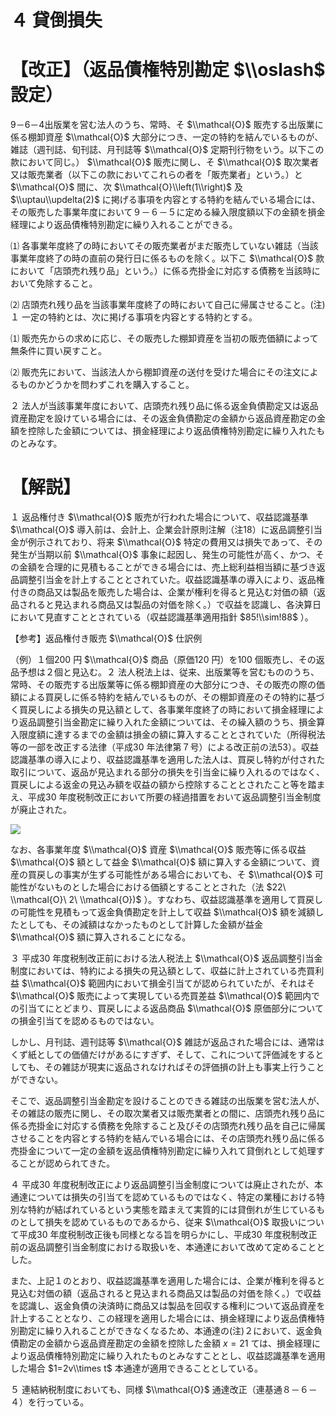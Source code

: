 # ４ 貸倒損失

# 【改正】（返品債権特別勘定 $\\oslash$ 設定）

9－6－4出版業を営む法人のうち、常時、そ $\\mathcal{O}$ 販売する出版業に係る棚卸資産 $\\mathcal{O}$ 大部分につき、一定の特約を結んでいるものが、雑誌（週刊誌、旬刊誌、月刊誌等 $\\mathcal{O}$ 定期刊行物をいう。以下この款において同じ。） $\\mathcal{O}$ 販売に関し、そ $\\mathcal{O}$ 取次業者又は販売業者（以下この款においてこれらの者を「販売業者」という。）と $\\mathcal{O}$ 間に、次 $\\mathcal{O}\\left(1\\right)$ 及 $\\uptau\\updelta(2)$ に掲げる事項を内容とする特約を結んでいる場合には、その販売した事業年度において９－６－５に定める繰入限度額以下の金額を損金経理により返品債権特別勘定に繰り入れることができる。

⑴ 各事業年度終了の時においてその販売業者がまだ販売していない雑誌（当該事業年度終了の時の直前の発行日に係るものを除く。以下こ $\\mathcal{O}$ 款において「店頭売れ残り品」という。）に係る売掛金に対応する債務を当該時において免除すること。

⑵ 店頭売れ残り品を当該事業年度終了の時において自己に帰属させること。(注)１ 一定の特約とは、次に掲げる事項を内容とする特約とする。

⑴ 販売先からの求めに応じ、その販売した棚卸資産を当初の販売価額によって無条件に買い戻すこと。

⑵ 販売先において、当該法人から棚卸資産の送付を受けた場合にその注文によるものかどうかを問わずこれを購入すること。

２ 法人が当該事業年度において、店頭売れ残り品に係る返金負債勘定又は返品資産勘定を設けている場合には、その返金負債勘定の金額から返品資産勘定の金額を控除した金額については、損金経理により返品債権特別勘定に繰り入れたものとみなす。

# 【解説】

１ 返品権付き $\\mathcal{O}$ 販売が行われた場合について、収益認識基準 $\\mathcal{O}$ 導入前は、会計上、企業会計原則注解（注18）に返品調整引当金が例示されており、将来 $\\mathcal{O}$ 特定の費用又は損失であって、その発生が当期以前 $\\mathcal{O}$ 事象に起因し、発生の可能性が高く、かつ、その金額を合理的に見積もることができる場合には、売上総利益相当額に基づき返品調整引当金を計上することとされていた。収益認識基準の導入により、返品権付きの商品又は製品を販売した場合は、企業が権利を得ると見込む対価の額（返品されると見込まれる商品又は製品の対価を除く。）で収益を認識し、各決算日において見直すこととされている（収益認識基準適用指針 $85!\\sim!88$ ）。

【参考】返品権付き販売 $\\mathcal{O}$ 仕訳例

（例）１個200 円 $\\mathcal{O}$ 商品（原価120 円）を100 個販売し、その返品予想は２個と見込む。２ 法人税法上は、従来、出版業等を営むもののうち、常時、その販売する出版業等に係る棚卸資産の大部分につき、その販売の際の価額による買戻しに係る特約を結んでいるものが、その棚卸資産のその特約に基づく買戻しによる損失の見込額として、各事業年度終了の時において損金経理により返品調整引当金勘定に繰り入れた金額については、その繰入額のうち、損金算入限度額に達するまでの金額は損金の額に算入することとされていた（所得税法等の一部を改正する法律（平成30 年法律第７号）による改正前の法53）。収益認識基準の導入により、収益認識基準を適用した法人は、買戻し特約が付された取引について、返品が見込まれる部分の損失を引当金に繰り入れるのではなく、買戻しによる返金の見込み額を収益の額から控除することとされたこと等を踏まえ、平成30 年度税制改正において所要の経過措置をおいて返品調整引当金制度が廃止された。

![](https://www.nta.go.jp/tmp/8b4b151f-a948-4239-b2af-a60bb4df03ba/images/d8b7c2478d82594af1b17964ff3839c5beb8a9e6303f207975bc5d530aaa5ad6.jpg)

なお、各事業年度 $\\mathcal{O}$ 資産 $\\mathcal{O}$ 販売等に係る収益 $\\mathcal{O}$ 額として益金 $\\mathcal{O}$ 額に算入する金額について、資産の買戻しの事実が生ずる可能性がある場合においても、そ $\\mathcal{O}$ 可能性がないものとした場合における価額とすることとされた（法 $22\ \\mathcal{O}\ 2\ \\mathcal{O})$ ）。すなわち、収益認識基準を適用して買戻しの可能性を見積もって返金負債勘定を計上して収益 $\\mathcal{O}$ 額を減額したとしても、その減額はなかったものとして計算した金額が益金 $\\mathcal{O}$ 額に算入されることになる。

３ 平成30 年度税制改正前における法人税法上 $\\mathcal{O}$ 返品調整引当金制度においては、特約による損失の見込額として、収益に計上されている売買利益 $\\mathcal{O}$ 範囲内において損金引当てが認められていたが、それはそ $\\mathcal{O}$ 販売によって実現している売買差益 $\\mathcal{O}$ 範囲内での引当てにとどまり、買戻しによる返品商品 $\\mathcal{O}$ 原価部分についての損金引当てを認めるものではない。

しかし、月刊誌、週刊誌等 $\\mathcal{O}$ 雑誌が返品された場合には、通常はくず紙としての価値だけがあるにすぎず、そして、これについて評価減をするとしても、その雑誌が現実に返品されなければその評価損の計上も事実上行うことができない。

そこで、返品調整引当金勘定を設けることのできる雑誌の出版業を営む法人が、その雑誌の販売に関し、その取次業者又は販売業者との間に、店頭売れ残り品に係る売掛金に対応する債務を免除すること及びその店頭売れ残り品を自己に帰属させることを内容とする特約を結んでいる場合には、その店頭売れ残り品に係る売掛金について一定の金額を返品債権特別勘定に繰り入れて貸倒れとして処理することが認められてきた。

４ 平成30 年度税制改正により返品調整引当金制度については廃止されたが、本通達については損失の引当てを認めているものではなく、特定の業種における特別な特約が結ばれているという実態を踏まえて実質的には貸倒れが生じているものとして損失を認めているものであるから、従来 $\\mathcal{O}$ 取扱いについて平成30 年度税制改正後も同様となる旨を明らかにし、平成30 年度税制改正前の返品調整引当金制度における取扱いを、本通達において改めて定めることとした。

また、上記１のとおり、収益認識基準を適用した場合には、企業が権利を得ると見込む対価の額（返品されると見込まれる商品又は製品の対価を除く。）で収益を認識し、返金負債の決済時に商品又は製品を回収する権利について返品資産を計上することとなり、この経理を適用した場合には、損金経理により返品債権特別勘定に繰り入れることができなくなるため、本通達の(注)２において、返金負債勘定の金額から返品資産勘定の金額を控除した金額 $x=21$ ては、損金経理により返品債権特別勘定に繰り入れたものとみなすこととし、収益認識基準を適用した場合 $1=2v\\times t$ 本通達が適用できることとしている。

５ 連結納税制度においても、同様 $\\mathcal{O}$ 通達改正（連基通８－６－４）を行っている。